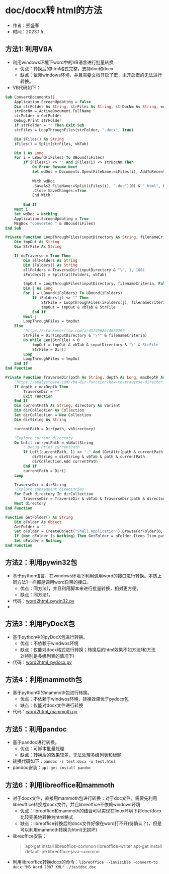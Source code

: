 # doc/docx转 html的方法
- 作者：熊盛春
- 时间：2023.1.5

## 方法1: 利用VBA
- 利用windows环境下word中的VB语言进行批量转换
    - 优点：转换后的html格式完整，支持doc和docx
    - 缺点：依赖windows环境，并且需要文档开启了宏，未开启宏的无法进行转换。
- VB代码如下：
```vb
Sub ConvertDocuments()
    Application.ScreenUpdating = False
    Dim strFolder As String, strFiles As String, strDocNm As String, wdDoc As Document
    strDocNm = ActiveDocument.FullName
    strFolder = GetFolder
    Debug.Print strFolder
    If strFolder = "" Then Exit Sub
    strFiles = LoopThroughFiles(strFolder, ".docx", True)

    Dim iFiles() As String
    iFiles() = Split(strFiles, vbTab)

    Dim i As Long
    For i = LBound(iFiles) To UBound(iFiles)
        If iFiles(i) <> "" And iFiles(i) <> strDocNm Then
            On Error Resume Next
            Set wdDoc = Documents.Open(FileName:=iFiles(i), AddToRecentFiles:=False, Visible:=False)
            
            With wdDoc
            .SaveAs2 FileName:=Split(iFiles(i), ".doc")(0) & ".html", FileFormat:=wdFormatFilteredHTML, AddToRecentFiles:=False, Encoding:=msoEncodingUTF8
            .Close SaveChanges:=True
            End With
            
        End If
    Next i
    Set wdDoc = Nothing
    Application.ScreenUpdating = True
    MsgBox "Converted " & UBound(iFiles)
End Sub

Private Function LoopThroughFiles(inputDirectory As String, filenameCriteria As String, doTraverse As Boolean) As String
    Dim tmpOut As String
    Dim StrFile As String

    If doTraverse = True Then
        Dim allFolders As String
        Dim iFolders() As String
        allFolders = TraverseDir(inputDirectory & "\", 1, 100)
        iFolders() = Split(allFolders, vbTab)

        tmpOut = LoopThroughFiles(inputDirectory, filenameCriteria, False)
        Dim j As Long
        For j = LBound(iFolders) To UBound(iFolders)
            If iFolders(j) <> "" Then
                StrFile = LoopThroughFiles(iFolders(j), filenameCriteria, False)
                tmpOut = tmpOut & vbTab & StrFile
            End If
        Next j
        LoopThroughFiles = tmpOut
    Else
        'https://stackoverflow.com/a/45749626/4650297
        StrFile = Dir(inputDirectory & "\*" & filenameCriteria)
        Do While Len(StrFile) > 0
            tmpOut = tmpOut & vbTab & inputDirectory & "\" & StrFile
            StrFile = Dir()
        Loop
        LoopThroughFiles = tmpOut
    End If
End Function

Private Function TraverseDir(path As String, depth As Long, maxDepth As Long) As String
    'https://analystcave.com/vba-dir-function-how-to-traverse-directories/#Traversing_directories
    If depth > maxDepth Then
        TraverseDir = ""
        Exit Function
    End If
    Dim currentPath As String, directory As Variant
    Dim dirCollection As Collection
    Set dirCollection = New Collection
    Dim dirString As String

    currentPath = Dir(path, vbDirectory)

    'Explore current directory
    Do Until currentPath = vbNullString
        ' Debug.Print currentPath
        If Left(currentPath, 1) <> "." And (GetAttr(path & currentPath) And vbDirectory) = vbDirectory Then
            dirString = dirString & vbTab & path & currentPath
            dirCollection.Add currentPath
        End If
        currentPath = Dir()
    Loop

    TraverseDir = dirString
    'Explore subsequent directories
    For Each directory In dirCollection
        TraverseDir = TraverseDir & vbTab & TraverseDir(path & directory & "\", depth + 1, maxDepth)
    Next directory
End Function

Function GetFolder() As String
    Dim oFolder As Object
    GetFolder = ""
    Set oFolder = CreateObject("Shell.Application").BrowseForFolder(0, "Please select the folder containing the Word documents to process", 0)
    If (Not oFolder Is Nothing) Then GetFolder = oFolder.Items.Item.path
    Set oFolder = Nothing
End Function
```

## 方法2：利用pywin32包
- 基于python语言，在windows环境下利用调用word的接口进行转换。本质上同方法1一样都是调用word自带的接口。
  - 优点：同方法1，并且利用脚本来进行批量转换，相对更方便。
  - 缺点：同方法1。
- 代码：[word2html_pywin32.py](word2html_pywin32.py)
- 
## 方法3：利用PyDocX包
- 基于python中的pyDocX包进行转换。
  - 优点：不依赖于windwos环境
  - 缺点：仅能对docx格式进行转换；转换后的html效果不如方法1和方法2(特别是多级列表的情况下)
- 代码：[word2html_pydocx.py](word2html_pydocx.py)

## 方法4：利用mammoth包
- 基于python中的mammoth包进行转换。
  - 优点：不依赖于windwos环境，转换效果优于pydocx包
  - 缺点：仅能对docx文件进行转换
- 代码：[word2html_mammoth.py](word2html_mammoth.py)

## 方法5：利用pandoc
- 基于pandoc进行转换。
  - 优点：可脚本批量处理
  - 缺点：转换后的效果较差，无法处理多级列表和标题
- 转换代码如下：`pandoc -s test.docx -o test.html`
- pandoc安装：`apt-get install pandoc`

## 方法6：利用libreoffice和mammoth
- 对于docx文件，直接用mammoth包进行转换；对于doc文件，需要先利用libreoffice转换成docx文件，并且libreoffice不依赖windows环境
  - 优点：libreoffice和mammoth的结合可以实现在linux环境下将doc/docx比较完美地转换为html格式
  - 缺点：libreoffice转换后的docx文件好像在word打不开(待确认？)，但是可以利用mammoth转换为html(无损坏)
- libreoffice安装：
  > apt-get install libreoffice-common libreoffice-writer
  > apt-get install default-jre libreoffice-java-common
- 利用libreoffice转换docx的命令：`libreoffice --invisible -convert-to docx:"MS Word 2007 XML" ./testdoc.doc`


